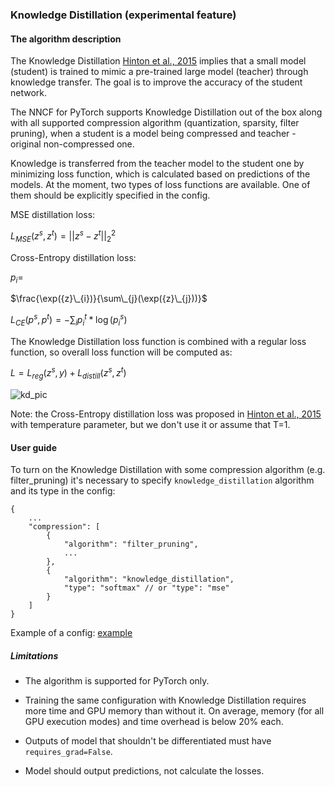### Knowledge Distillation (experimental feature)

#### The algorithm description
The Knowledge Distillation [Hinton et al., 2015](https://arxiv.org/pdf/1503.02531.pdf)
implies that a small model (student) is trained to mimic a pre-trained large model (teacher) through knowledge 
transfer. The goal is to improve the accuracy of the student network. 

The NNCF for PyTorch supports Knowledge Distillation out of the box along with all supported compression algorithm 
(quantization, sparsity, filter pruning), when a student is a model being compressed and teacher - original 
non-compressed one.  

Knowledge is transferred from the teacher model to the student one by minimizing loss function, which is calculated 
based on predictions of the models. At the moment, two types of loss functions are available. 
One of them should be explicitly specified in the config.
 
MSE distillation loss:
 
${L}_{MSE}(z^{s}, z^{t}) = || z^s - z^t ||_2^2$
 
Cross-Entropy distillation loss:
 
${p}_{i}=$

$\frac{\exp({z}\_{i})}{\sum\_{j}(\exp({z}\_{j}))}$
 
 
 
${L}_{CE}({p}^{s}, {p}^{t}) = -\sum_{i}{p}^{t}_{i}*\log({p}^{s}_{i})$
 
The Knowledge Distillation loss function is combined with a regular loss function, so overall loss function will be
computed as:
  
 $L = {L}_{reg}({z}^{s}, y) + {L}_{distill}({z}^{s}, {z}^{t})$
  
 ![kd_pic](../pics/knowledge_distillation.png)
  
  Note: the Cross-Entropy distillation loss was proposed in [Hinton et al., 2015](https://arxiv.org/pdf/1503.02531.pdf) 
  with temperature parameter, but we don't use it or assume that T=1.
  
#### User guide

To turn on the Knowledge Distillation with some compression algorithm (e.g. filter_pruning) it's necessary to
specify `knowledge_distillation` algorithm and its type in the config:
```
{
    ...
    "compression": [
        {
            "algorithm": "filter_pruning",
            ...
        },
        {
            "algorithm": "knowledge_distillation",
            "type": "softmax" // or "type": "mse"
        }
    ]
}
```
Example of a config: [example](../../examples/torch/classification/configs/pruning/resnet34_pruning_geometric_median_kd.json)

##### Limitations

- The algorithm is supported for PyTorch only.

- Training the same configuration with Knowledge Distillation requires more time and GPU memory than without it. 
  On average, memory (for all GPU execution modes) and time overhead is below 20% each.

- Outputs of model that shouldn't be differentiated must have `requires_grad=False`.

- Model should output predictions, not calculate the losses.

